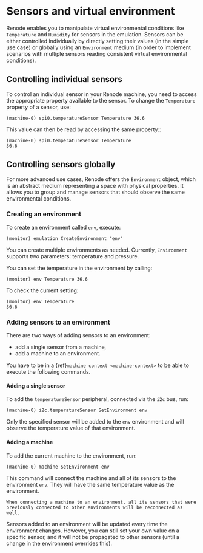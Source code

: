 # Sensors and virtual environment

Renode enables you to manipulate virtual environmental conditions like `Temperature` and `Humidity` for sensors in the emulation.
Sensors can be either controlled individually by directly setting their values (in the simple use case) or globally using an `Environment` medium (in order to implement scenarios with multiple sensors reading consistent virtual environmental conditions).

## Controlling individual sensors

To control an individual sensor in your Renode machine, you need to access the appropriate property available to the sensor.
To change the `Temperature` property of a sensor, use:

```
(machine-0) spi0.temperatureSensor Temperature 36.6
```

This value can then be read by accessing the same property::

```
(machine-0) spi0.temperatureSensor Temperature
36.6
```
    
## Controlling sensors globally

For more advanced use cases, Renode offers the `Environment` object, which is an abstract medium representing a space with physical properties.
It allows you to group and manage sensors that should observe the same environmental conditions.

### Creating an environment

To create an environment called `env`, execute:

```
(monitor) emulation CreateEnvironment "env"
```

You can create multiple environments as needed.
Currently, `Environment` supports two parameters: temperature and pressure.

You can set the temperature in the environment by calling:

```
(monitor) env Temperature 36.6
```

To check the current setting:

```
(monitor) env Temperature
36.6
```

### Adding sensors to an environment

There are two ways of adding sensors to an environment:

* add a single sensor from a machine,
* add a machine to an environment.

You have to be in a {ref}`machine context <machine-context>` to be able to execute the following commands.

#### Adding a single sensor

To add the `temperatureSensor` peripheral, connected via the `i2c` bus, run:

```
(machine-0) i2c.temperatureSensor SetEnvironment env
```

Only the specified sensor will be added to the `env` environment and will observe the temperature value of that environment.

#### Adding a machine

To add the current machine to the environment, run:

```
(machine-0) machine SetEnvironment env
```

This command will connect the machine and all of its sensors to the environment `env`.
They will have the same temperature value as the environment.

```{note}
When connecting a machine to an environment, all its sensors that were previously connected to other environments will be reconnected as well.
```

Sensors added to an environment will be updated every time the environment changes.
However, you can still set your own value on a specific sensor, and it will not be propagated to other sensors (until a change in the environment overrides this).
